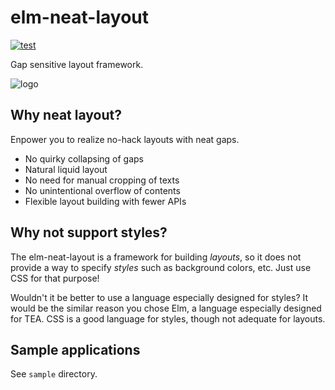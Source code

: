 # elm-neat-layout

[![test](https://github.com/arowM/elm-neat-layout/actions/workflows/test.yaml/badge.svg)](https://github.com/arowM/elm-neat-layout/actions/workflows/test.yaml)

Gap sensitive layout framework.

![logo](https://user-images.githubusercontent.com/1481749/186225690-a8f98171-61d2-4fb5-97d7-8c5855376250.png)

## Why neat layout?

Enpower you to realize no-hack layouts with neat gaps.

* No quirky collapsing of gaps
* Natural liquid layout
* No need for manual cropping of texts
* No unintentional overflow of contents
* Flexible layout building with fewer APIs

## Why not support styles?

The elm-neat-layout is a framework for building *layouts*, so it does not provide a way to specify *styles* such as background colors, etc. Just use CSS for that purpose!

Wouldn't it be better to use a language especially designed for styles? It would be the similar reason you chose Elm, a language especially designed for TEA. CSS is a good language for styles, though not adequate for layouts.

## Sample applications

See `sample` directory.
